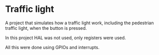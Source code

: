 # Traffic light

A project that simulates how a traffic light work, including the pedestrian traffic light, when the button is pressed.

In this project HAL was not used, only registers were used.

All this were done using GPIOs and interrupts.


